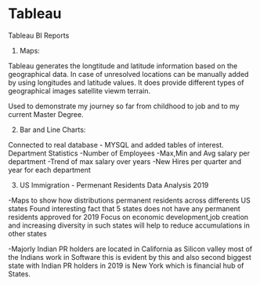 # Tableau
Tableau BI Reports

1. Maps: 

Tableau generates the longtitude and latitude information based on the geographical data. 
In case of unresolved locations can be manually added by using longitudes and latitude values.
It does provide different types of geographical images satellite viewm terrain. 

Used to demonstrate my journey so far from childhood to job and to my current Master Degree.

2. Bar and Line Charts:

Connected to real database - MYSQL and added tables of interest.
Department Statistics 
-Number of Employees
-Max,Min and Avg salary per department
-Trend of max salary over years
-New Hires per quarter and year for each department

3. US Immigration - Permenant Residents Data Analysis 2019

-Maps to show how distributions permanent residents across differents US states 
Found interesting fact that 5 states does not have any permanent residents approved for 2019
Focus on economic development,job creation and increasing diversity in such states will help to reduce accumulations in other states

-Majorly Indian PR holders are located in California as Silicon valley most of the Indians work in Software this is evident by this
and also second biggest state with Indian PR holders in 2019 is New York which is financial hub of States. 





